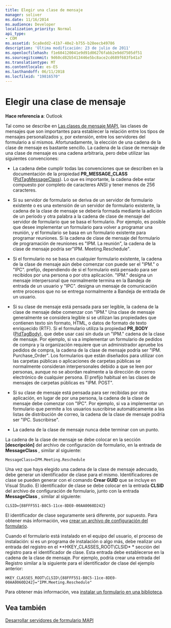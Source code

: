 ```yaml
---
title: Elegir una clase de mensaje
manager: soliver
ms.date: 11/16/2014
ms.audience: Developer
localization_priority: Normal
api_type:
- COM
ms.assetid: 5ca8edd2-41b7-40e2-b755-b28eecb49786
description: 'Última modificación: 23 de julio de 2011'
ms.openlocfilehash: f1e604120041e9d91d06276fabb2e9dd7505df51
ms.sourcegitcommit: 9d60cd82b5413446e5bc8ace2cd689f683fb41a7
ms.translationtype: MT
ms.contentlocale: es-ES
ms.lasthandoff: 06/11/2018
ms.locfileid: "19816570"
---
```

# <a name="choosing-a-message-class"></a>Elegir una clase de mensaje

  
  
**Hace referencia a**: Outlook 
  
Tal como se describe en [Las clases de mensaje MAPI](mapi-message-classes.md), las clases de mensajes que son importantes para establecer la relación entre los tipos de mensajes personalizados y, por extensión, entre los servidores del formulario a sí mismos. Afortunadamente, la elección de una cadena de la clase de mensaje es bastante sencillo. La cadena de la clase de mensaje de una clase de mensaje es una cadena arbitraria, pero debe utilizar las siguientes convenciones:
  
- La cadena debe cumplir todas las convenciones que se describen en la documentación de la propiedad **PR_MESSAGE_CLASS** ([PidTagMessageClass](pidtagmessageclass-canonical-property.md)). Lo que es importante, la cadena debe estar compuesto por completo de caracteres ANSI y tener menos de 256 caracteres.
    
- Si su servidor de formulario se deriva de un servidor de formulario existente o es una extensión de un servidor de formulario existente, la cadena de la clase de mensaje se debería formada mediante la adición de un período y otra palabra a la cadena de clase de mensaje del servidor de formulario que se basa el formulario. Por ejemplo, es posible que desee implementar un formulario para volver a programar una reunión, y el formulario se basa en un formulario existente para programar reuniones. Si la cadena de clase de mensaje del formulario de programación de reuniones es "IPM. La reunión", la cadena de la clase de mensaje podría ser"IPM. Meeting.Reschedule".
    
- Si el formulario no se basa en cualquier formulario existente, la cadena de la clase de mensaje aún debe comenzar con puede ser el "IPM." o "IPC". prefijo, dependiendo de si el formulario está pensado para ser recibidos por una persona o por otra aplicación. "IPM." designa un mensaje interpersonal que normalmente termina en la Bandeja de entrada de un usuario y "IPC". designa un mensaje de comunicación entre procesos que no se entrega normalmente a Bandeja de entrada de un usuario.
    
- Si su clase de mensaje está pensada para ser legible, la cadena de la clase de mensaje debe comenzar con "IPM." Una clase de mensaje generalmente se considera legible si se utilizan las propiedades que contienen texto sin formato, HTML, o datos de formato de texto enriquecido (RTF). Si el formulario utiliza la propiedad **PR_BODY** ([PidTagBody](pidtagbody-canonical-property.md)), que debe usar casi sin duda un "IPM." cadena de la clase de mensaje. Por ejemplo, si va a implementar un formulario de pedidos de compra y la organización requiere que un administrador apruebe los pedidos de compra, la cadena de la clase de mensaje podría ser "IPM. Purchase_Order". Los formularios que están diseñados para utilizar con las carpetas públicas o aplicaciones de carpetas públicas se normalmente consideran interpersonales debido a que se leen por personas, aunque no se abordan realmente a la dirección de correo electrónico de cualquier persona. El prefijo habitual en las clases de mensajes de carpetas públicas es "IPM. POST". 
    
- Si su clase de mensaje está pensada para ser recibidas por otra aplicación, en lugar de por una persona, la cadena de la clase de mensaje debe comenzar con "IPC". Por ejemplo, si va a implementar un formulario que permite a los usuarios suscribirse automáticamente a las listas de distribución de correo, la cadena de la clase de mensaje podría ser "IPC. Suscribirse".
    
- La cadena de la clase de mensaje nunca debe terminar con un punto.
    
La cadena de la clase de mensaje se debe colocar en la sección **[descripción]** del archivo de configuración de formulario, en la entrada de **MessageClass** , similar al siguiente: 
  
 `MessageClass=IPM.Meeting.Reschedule`
  
Una vez que haya elegido una cadena de la clase de mensaje adecuado, debe generar un identificador de clase para el mismo. Identificadores de clase se pueden generar con el comando **Crear GUID** que se incluye en Visual Studio. El identificador de clase se debe colocar en la entrada **CLSID** del archivo de configuración de formulario, junto con la entrada **MessageClass** , similar al siguiente: 
  
 `CLSID={88FFF551-B8C5-11ce-8DE0-00AA0060D242}`
  
El identificador de clase seguramente será diferente, por supuesto. Para obtener más información, vea [crear un archivo de configuración del formulario](creating-a-form-configuration-file.md).
  
Cuando el formulario está instalado en el equipo del usuario, el proceso de instalación: si es un programa de instalación o algo más, debe realizar una entrada del registro en el **HKEY_CLASSES_ROOT\CLSID\* * sección del registro para el identificador de clase. Esta entrada debe establecerse en la cadena de la clase de mensaje. Por ejemplo, podría crear una entrada del Registro similar a la siguiente para el identificador de clase del ejemplo anterior: 
  
 `HKEY_CLASSES_ROOT\CLSID\{88FFF551-B8C5-11ce-8DE0-00AA0060D242}="IPM.Meeting.Reschedule"`
  
Para obtener más información, vea [instalar un formulario en una biblioteca](installing-a-form-into-a-library.md).
  
## <a name="see-also"></a>Vea también



[Desarrollar servidores de formulario MAPI](developing-mapi-form-servers.md)

